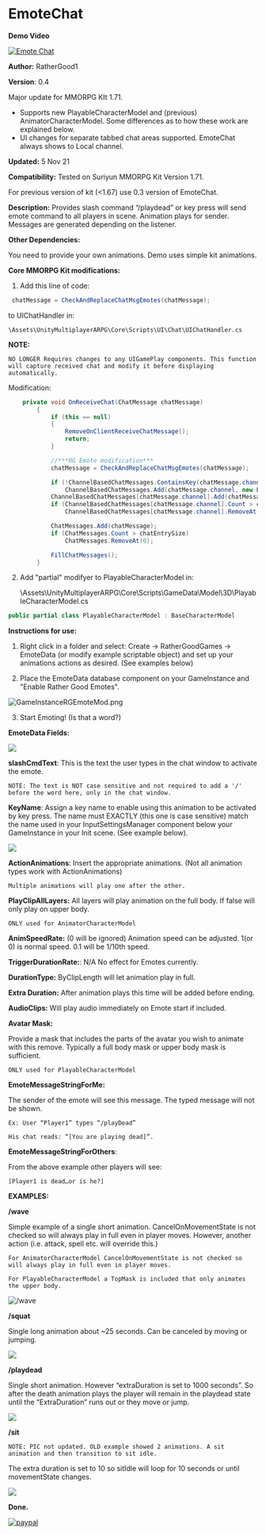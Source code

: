 # EmoteChat


**Demo Video**

[![Emote Chat](media/VideoPicEmoteChat.png)](https://youtu.be/ktHKpvC-qPk)

**Author:** RatherGood1

**Version**: 0.4

Major update for MMORPG KIt 1.71.  
* Supports new PlayableCharacterModel and (previous) AnimatorCharacterModel. Some differences as to how these work are explained below.
* UI changes for separate tabbed chat areas supported. EmoteChat always shows to Local channel.

**Updated:** 5 Nov 21

**Compatibility:** Tested on Suriyun MMORPG Kit Version 1.71.

For previous version of kit (<1.67) use 0.3 version of EmoteChat.

**Description:** 
Provides slash command “/playdead” or key press will send emote command to all players in
scene. Animation plays for sender. Messages are generated depending on the listener.

**Other Dependencies:**

You need to provide your own animations. Demo uses simple kit animations.

**Core MMORPG Kit modifications:**

1. Add this line of code:
```csharp
 chatMessage = CheckAndReplaceChatMsgEmotes(chatMessage);
 ```

 to UIChatHandler in:

    \Assets\UnityMultiplayerARPG\Core\Scripts\UI\Chat\UIChatHandler.cs

 **NOTE:**

    NO LONGER Requires changes to any UIGamePlay components. This function will capture received chat and modify it before displaying automatically.

Modification:

```csharp 
    private void OnReceiveChat(ChatMessage chatMessage)
        {
            if (this == null)
            {
                RemoveOnClientReceiveChatMessage();
                return;
            }

            //***RG Emote modification***
            chatMessage = CheckAndReplaceChatMsgEmotes(chatMessage);

            if (!ChannelBasedChatMessages.ContainsKey(chatMessage.channel))
                ChannelBasedChatMessages.Add(chatMessage.channel, new List<ChatMessage>());
            ChannelBasedChatMessages[chatMessage.channel].Add(chatMessage);
            if (ChannelBasedChatMessages[chatMessage.channel].Count > chatEntrySize)
                ChannelBasedChatMessages[chatMessage.channel].RemoveAt(0);

            ChatMessages.Add(chatMessage);
            if (ChatMessages.Count > chatEntrySize)
                ChatMessages.RemoveAt(0);

            FillChatMessages();
        }
```

2.  Add "partial" modifyer to PlayableCharacterModel in:

    \Assets\UnityMultiplayerARPG\Core\Scripts\GameData\Model\3D\PlayableCharacterModel.cs

```csharp 
public partial class PlayableCharacterModel : BaseCharacterModel
```

**Instructions for use:**

1.  Right click in a folder and select: Create -\> RatherGoodGames -\> EmoteData (or modify example scriptable object) and set up your animations actions as desired. (See examples below)

2.  Place the EmoteData database component on your GameInstance and "Enable Rather Good Emotes". 

![GameInstanceRGEmoteMod.png](media/GameInstanceRGEmoteMod.png)

3. Start Emoting! (Is that a word?)

**EmoteData Fields:**

![](media/WaveEmoteData.png)

**slashCmdText**:  This is the text the user types in the chat window to activate the emote.

    NOTE: The text is NOT case sensitive and not required to add a '/' before the word here, only in the chat window.

**KeyName**: Assign a key name to enable using this animation to be activated by key press. The name must EXACTLY (this one is case sensitive) match the name used in your InputSettingsManager component below your GameInstance in your Init scene. (See example below).

![](media/b2c8fe66a89a3ad081df1f9ef1107205.png)

**ActionAnimations**: Insert the appropriate animations. (Not all animation
types work with ActionAnimations)

    Multiple animations will play one after the other.

**PlayClipAllLayers:**  All layers will play animation on the full body. If false will only play on upper body.

    ONLY used for AnimatorCharacterModel

**AnimSpeedRate:** (0 will be ignored) Animation speed can be adjusted. 1(or 0) is normal speed. 0.1 will be 1/10th speed.

**TriggerDurationRate:**: N/A No effect for Emotes currently.

**DurationType:** ByClipLength will let animation play in full.

**Extra Duration:** After animation plays this time will be added before ending.

**AudioClips:** Will play audio immediately on Emote start if included.

**Avatar Mask:** 

Provide a mask that includes the parts of the avatar you wish to animate with this remove. Typically a full body mask or upper body mask is sufficient.

    ONLY used for PlayableCharacterModel

**EmoteMessageStringForMe:** 

The sender of the emote will see this message. The typed message will not be
shown.

    Ex: User “Player1” types “/playDead”

    His chat reads: “[You are playing dead]”.

**EmoteMessageStringForOthers**:

From the above example other players will see: 

    [Player1 is dead…or is he?]

**EXAMPLES:**

**/wave**

Simple example of a single short animation. CancelOnMovementState is not checked so will always play in full even in player moves. However, another action (i.e. attack, spell etc. will override this.)

    For AnimatorCharacterModel CancelOnMovementState is not checked so will always play in full even in player moves.

    For PlayableCharacterModel a TopMask is included that only animates the upper body.

![/wave](media/WaveEmoteData.png)

**/squat**

Single long animation about \~25 seconds. Can be canceled by moving or jumping.

![](media/SquatEmoteData.png)

**/playdead**

Single short animation. However “extraDuration is set to 1000 seconds”. So after the death animation plays the player will remain in the playdead state until the “ExtraDuration” runs out or they move or jump.

![](media/playDeadEmoteData.png)

**/sit**

    NOTE: PIC not updated. OLD example showed 2 animations. A sit animation and then transition to sit idle. 

The extra duration is set to 10 so sitIdle will loop for 10 seconds or until movementState changes.

![](media/sitEmoteData.png)

**Done.**


[![paypal](https://www.paypalobjects.com/en_US/i/btn/btn_donateCC_LG.gif)](https://www.paypal.com/cgi-bin/webscr?cmd=_s-xclick&hosted_button_id=L7RYB7NRR78L6)